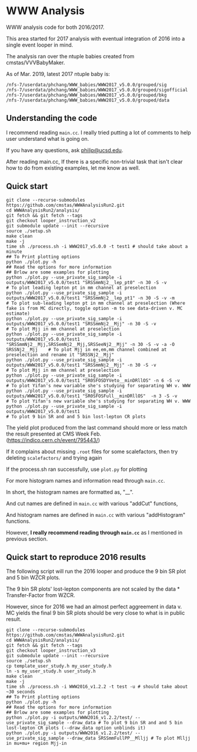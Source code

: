 # WWW Analysis

WWW analysis code for both 2016/2017.

This area started for 2017 analysis with eventual integration of 2016 into a single event looper in mind.

The analysis ran over the ntuple babies created from cmstas/VVVBabyMaker.

As of Mar. 2019, latest 2017 ntuple baby is:

    /nfs-7/userdata/phchang/WWW_babies/WWW2017_v5.0.0/grouped/sig
    /nfs-7/userdata/phchang/WWW_babies/WWW2017_v5.0.0/grouped/sigofficial
    /nfs-7/userdata/phchang/WWW_babies/WWW2017_v5.0.0/grouped/bkg
    /nfs-7/userdata/phchang/WWW_babies/WWW2017_v5.0.0/grouped/data

## Understanding the code

I recommend reading ```main.cc```. I really tried putting a lot of comments to help user understand what is going on.

If you have any questions, ask <philip@ucsd.edu>.

After reading main.cc, If there is a specific non-trivial task that isn't clear how to do from existing examples, let me know as well.

## Quick start

    git clone --recurse-submodules https://github.com/cmstas/WWWAnalysisRun2.git
    cd WWWAnalysisRun2/analysis/
    git fetch && git fetch --tags
    git checkout looper_instruction_v2
    git submodule update --init --recursive
    source ./setup.sh
    make clean
    make -j
    time sh ./process.sh -i WWW2017_v5.0.0 -t test1 # should take about a minute
    ## To Print plotting options
    python ./plot.py -h
    ## Read the options for more information
    ## Brlow are some examples for plotting
    python ./plot.py --use_private_sig_sample -i outputs/WWW2017_v5.0.0/test1 "SRSSmmNj2__lep_pt0" -n 30 -S -v                                                 # To plot leading lepton pt in mm channel at preselection
    python ./plot.py --use_private_sig_sample -i outputs/WWW2017_v5.0.0/test1 "SRSSmmNj2__lep_pt1" -n 30 -S -v -m                                              # To plot sub-leading lepton pt in mm channel at preselection (Where fake is from MC directly, toggle option -m to see data-driven v. MC estimate)
    python ./plot.py --use_private_sig_sample -i outputs/WWW2017_v5.0.0/test1 "SRSSmmNj2__Mjj" -n 30 -S -v                                                     # To plot Mjj in mm channel at preselection
    python ./plot.py --use_private_sig_sample -i outputs/WWW2017_v5.0.0/test1 "SRSSmmNj2__Mjj,SRSSemNj2__Mjj,SRSSeeNj2__Mjj" -n 30 -S -v -a -O SRSSNj2__Mjj    # To plot Mjj in ee,em,mm channel combined at preselection and rename it "SRSSNj2__Mjj"
    python ./plot.py --use_private_sig_sample -i outputs/WWW2017_v5.0.0/test1 "SRSSmmNj2__Mjj" -n 30 -S -v                                                     # To plot Mjj in mm channel at preselection
    python ./plot.py --use_private_sig_sample -i outputs/WWW2017_v5.0.0/test1 "SR0SFOSDYVeto__minDRllOS" -n 6 -S -v                                            # To plot Yifan's new variable she's studying for separating WH v. WWW
    python ./plot.py --use_private_sig_sample -i outputs/WWW2017_v5.0.0/test1 "SR0SFOSFull__minDRllOS"  -n 3 -S -v                                             # To plot Yifan's new variable she's studying for separating WH v. WWW
    python ./plot.py --use_private_sig_sample -i outputs/WWW2017_v5.0.0/test1                                                                                  # To plot 9 bin SR and and 5 bin lost-lepton CR plots

The yield plot produced from the last command should more or less match the result presented at CMS Week Feb. (https://indico.cern.ch/event/795443/)

If it complains about missing ```.root``` files for some scalefactors, then try deleting ```scalefactors/``` and trying again

If the process.sh ran successfully, use ```plot.py``` for plotting

For more histogram names and information read through ```main.cc```.

In short, the histogram names are formatted as, "<CutName>__<HistName>".

And cut names are defined in ```main.cc``` with various "addCut" functions, 

And histogram names are defined in ```main.cc``` with various "addHistogram" functions.

However, __I really recommend reading through ```main.cc```__ as I mentioned in previous section.


## Quick start to reproduce 2016 results

The following script will run the 2016 looper and produce the 9 bin SR plot and 5 bin WZCR plots.

The 9 bin SR plots' lost-lepton components are not scaled by the data * Transfer-Factor from WZCR.

However, since for 2016 we had an almost perfect aggreement in data v. MC yields the final 9 bin SR plots should be very close to what is in public result.

    git clone --recurse-submodules https://github.com/cmstas/WWWAnalysisRun2.git
    cd WWWAnalysisRun2/analysis/
    git fetch && git fetch --tags
    git checkout looper_instruction_v3
    git submodule update --init --recursive
    source ./setup.sh
    cp template_user_study.h my_user_study.h
    ln -s my_user_study.h user_study.h
    make clean
    make -j
    time sh ./process.sh -i WWW2016_v1.2.2 -t test -u # should take about ~30 seconds
    ## To Print plotting options
    python ./plot.py -h
    ## Read the options for more information
    ## Brlow are some examples for plotting
    python ./plot.py -i outputs/WWW2016_v1.2.2/test/ --use_private_sig_sample --draw_data # To plot 9 bin SR and and 5 bin lost-lepton CR plots (--draw_data option unblinds it)
    python ./plot.py -i outputs/WWW2016_v1.2.2/test/ --use_private_sig_sample --draw_data SRSSmmFullPP__Mlljj # To plot Mlljj in mu+mu+ region Mjj-in

